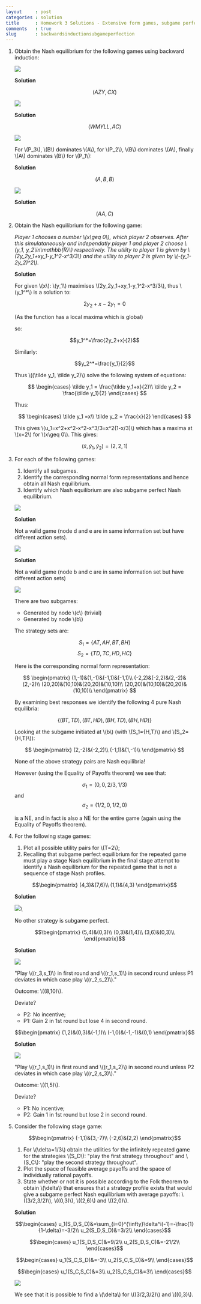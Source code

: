 ```yaml
---
layout     : post
categories : solution
title      : Homework 3 Solutions - Extensive form games, subgame perfect equilibrium and repeated games
comments   : true
slug       : backwardsinductionsubgameperfection
---
```


1. Obtain the Nash equilibrium for the following games using backward induction:

    ![]({{site.baseurl}}/Homework/images/E03-img01.png)

    **Solution**

    $$(AZY,CX)$$

    ![]({{site.baseurl}}/Homework/images/E03-img02.png)

    **Solution**

    $$(WMYLL,AC)$$

    ![]({{site.baseurl}}/Homework/images/E03-img03.png)

    For \\(P_3\\), \\(B\\) dominates \\(A\\), for \\(P_2\\), \\(B\\) dominates \\(A\\), finally \\(A\\) dominates \\(B\\) for \\(P_1\\):

    **Solution**

    $$(A,B,B)$$

    ![]({{site.baseurl}}/Homework/images/E03-img04.png)

    **Solution**

    $$(AA,C)$$


2. Obtain the Nash equilibrium for the following game:

    _Player 1 chooses a number \\(x\geq 0\\), which player 2 observes. After this simulataneously and independatly player 1 and player 2 choose \\(y_1, y_2\in\mathbb{R}\\) respectively. The utility to player 1 is given by \\(2y_2y_1+xy_1-y_1^2-x^3/3\\) and the utility to player 2 is given by \\(-(y_1-2y_2)^2\\)._

    **Solution**

    For given \\(x\\): \\(y_1\\) maximises \\(2y_2y_1+xy_1-y_1^2-x^3/3\\), thus \\(y_1^*\\) is a solution to:

    $$2y_2+x-2y_1=0$$

    (As the function has a local maxima which is global)

    so:

    $$y_1^*=\frac{2y_2+x}{2}$$

    Similarly:

    $$y_2^*=\frac{y_1}{2}$$

    Thus \\((\tilde y_1, \tilde y_2)\\) solve the following system of equations:

    $$
    \begin{cases}
    \tilde y_1 = \frac{\tilde y_1+x}{2}\\
    \tilde y_2 = \frac{\tilde y_1}{2}
    \end{cases}
    $$

    Thus:

    $$
    \begin{cases}
    \tilde y_1 =x\\
    \tilde y_2 = \frac{x}{2}
    \end{cases}
    $$

    This gives \\(u_1=x^2+x^2-x^2-x^3/3=x^2(1-x/3)\\) which has a maxima at \\(x=2\\) for \\(x\geq 0\\). This gives:

    $$(\tilde x, \tilde y_1, \tilde y_2) = (2,2,1)$$


3. For each of the following games:

    1. Identify all subgames.
    2. Identify the corresponding normal form representations and hence obtain all Nash equilibrium.
    3. Identify which Nash equilibrium are also subgame perfect Nash equilibrium.

    ![]({{site.baseurl}}/Homework/images/E03-img05.png)

    **Solution**

    Not a valid game (node d and e are in same information set but have different action sets).

    ![]({{site.baseurl}}/Homework/images/E03-img06.png)

    **Solution**

    Not a valid game (node b and c are in same information set but have different action sets)

    ![]({{site.baseurl}}/Homework/images/E03-img07.png)

    There are two subgames:

    - Generated by node \\(c\\) (trivial)
    - Generated by node \\(b\\)

    The strategy sets are:

    $$S_1=\{AT,AH,BT,BH\}$$
    $$S_2=\{TD,TC,HD,HC\}$$

    Here is the corresponding normal form representation:

    $$
    \begin{pmatrix}
    (1,-1)&(1,-1)&(-1,1)&(-1,1)\\
    (-2,2)&(-2,2)&(2,-2)&(2,-2)\\
    (20,20)&(10,10)&(20,20)&(10,10)\\
    (20,20)&(10,10)&(20,20)&(10,10)\\
    \end{pmatrix}
    $$

    By examining best responses we identify the following 4 pure Nash equilibria:

    $$\{(BT,TD), (BT,HD), (BH,TD), (BH,HD)\}$$

    Looking at the subgame initiated at \\(b\\) (with \\(S_1=\{H,T\}\\) and \\(S_2=\{H,T\}\\)):

    $$
    \begin{pmatrix}
    (2,-2)&(-2,2)\\
    (-1,1)&(1,-1)\\
    \end{pmatrix}
    $$

    None of the above strategy pairs are Nash equilibria!

    However (using the Equality of Payoffs theorem) we see that:

    $$\sigma_1=(0,0,2/3,1/3)$$
    and
    $$\sigma_2=(1/2,0,1/2,0)$$

    is a NE, and in fact is also a NE for the entire game (again using the Equality of Payoffs theorem).


4. For the following stage games:

    1. Plot all possible utility pairs for \\(T=2\\);
    2. Recalling that subgame perfect equilibrium for the repeated game must play a stage Nash equilibrium in the final stage attempt to identify a Nash equilibrium for the repeated game that is not a sequence of stage Nash profiles.

    $$\begin{pmatrix}
    (4,3)&(7,6)\\
    (1,1)&(4,3)
    \end{pmatrix}$$

    **Solution**

    ![]({{site.baseurl}}/Homework/plots/HW3-P01.png)\

    No other strategy is subgame perfect.

    $$\begin{pmatrix}
    (5,4)&(0,3)\\
    (0,3)&(1,4)\\
    (3,6)&(0,3)\\
    \end{pmatrix}$$

    **Solution**

    ![]({{site.baseurl}}/Homework/plots/HW3-P02.png)

    "Play \\((r_3,s_1)\\) in first round and \\((r_1,s_1)\\) in second round unless P1 deviates in which case play \\((r_2,s_2)\\)."

    Outcome: \\((8,10)\\).

    Deviate?

    - P2: No incentive;
    - P1: Gain 2 in 1st round but lose 4 in second round.

    $$\begin{pmatrix}
    (1,2)&(0,3)&(-1,1)\\
    (-1,0)&(-1,-1)&(0,1)
    \end{pmatrix}$$

    **Solution**

    ![]({{site.baseurl}}/Homework/plots/HW3-P03.png)

    "Play \\((r_1,s_1)\\) in first round and \\((r_1,s_2)\\) in second round unless P2 deviates in which case play \\((r_2,s_3)\\)."

    Outcome: \\((1,5)\\).

    Deviate?

    - P1: No incentive;
    - P2: Gain 1 in 1st round but lose 2 in second round.


5. Consider the following stage game:

    $$\begin{pmatrix}
    (-1,1)&(3,-7)\\
    (-2,6)&(2,2)
    \end{pmatrix}$$

    1. For \\(\delta=1/3\\) obtain the utilities for the infinitely repeated game for the strategies \\(S_D\\): "play the first strategy throughout" and \\(S_C\\): "play the second strategy throughout".
    2. Plot the space of feasible average payoffs and the space of individually rational payoffs.
    3. State whether or not it is possible according to the Folk theorem to obtain \\(\delta\\) that ensures that a strategy profile exists that would give a subgame perfect Nash equilibrium with average payoffs: \\((3/2,3/2)\\), \\((0,3)\\), \\((2,6)\\) and \\((2,0)\\).

    **Solution**

    $$\begin{cases}
    u_1(S_D,S_D)&=\sum_{i=0}^{\infty}\delta^i(-1)=-\frac{1}{1-\delta}=-3/2\\
    u_2(S_D,S_D)&=3/2\\
    \end{cases}$$

    $$\begin{cases}
    u_1(S_D,S_C)&=9/2\\
    u_2(S_D,S_C)&=-21/2\\
    \end{cases}$$

    $$\begin{cases}
    u_1(S_C,S_D)&=-3\\
    u_2(S_C,S_D)&=9\\
    \end{cases}$$

    $$\begin{cases}
    u_1(S_C,S_C)&=3\\
    u_2(S_C,S_C)&=3\\
    \end{cases}$$

    ![]({{site.baseurl}}/Homework/images/E03-img08.png)

    We see that it is possible to find a \\(\delta\\) for \\((3/2,3/2)\\) and \\((0,3)\\).

